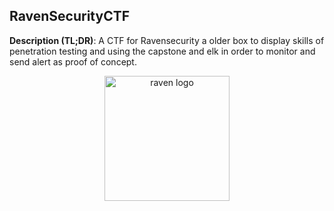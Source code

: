 ## RavenSecurityCTF

**Description (TL;DR)**:
A CTF for Ravensecurity a older box to display skills of penetration testing and using the capstone and elk in order to monitor and send alert as proof of concept. 
<p align="center">
  <img width="200" src="https://cdn.discordapp.com/attachments/1002356492344770703/1002956300226924604/unknown.png" alt="raven logo">
</p>

